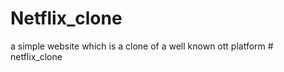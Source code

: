 # Netflix_clone
a simple website which is a clone of a well known ott platform
#   n e t f l i x _ c l o n e  
 